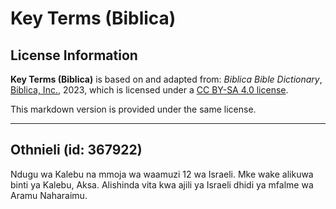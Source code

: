 # Key Terms (Biblica)

## License Information

**Key Terms (Biblica)** is based on and adapted from: _Biblica Bible Dictionary_, [Biblica, Inc.](https://www.biblica.com/), 2023, which is licensed under a [CC BY-SA 4.0 license](https://creativecommons.org/licenses/by-sa/4.0/legalcode.en).

This markdown version is provided under the same license.



--------------------------------

## Othnieli (id: 367922)

Ndugu wa Kalebu na mmoja wa waamuzi 12 wa Israeli. Mke wake alikuwa binti ya Kalebu, Aksa. Alishinda vita kwa ajili ya Israeli dhidi ya mfalme wa Aramu Naharaimu.


